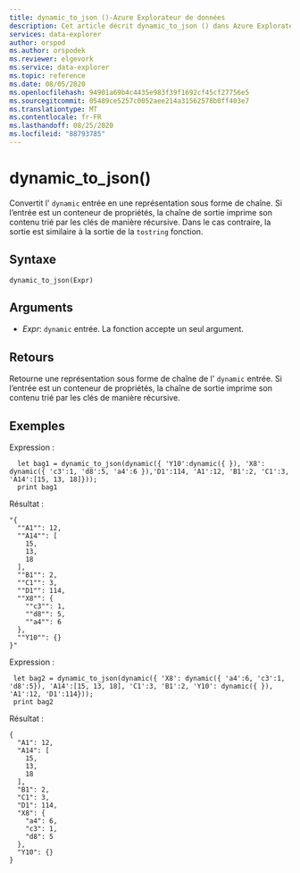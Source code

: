 ```yaml
---
title: dynamic_to_json ()-Azure Explorateur de données
description: Cet article décrit dynamic_to_json () dans Azure Explorateur de données.
services: data-explorer
author: orspod
ms.author: orspodek
ms.reviewer: elgevork
ms.service: data-explorer
ms.topic: reference
ms.date: 08/05/2020
ms.openlocfilehash: 94901a69b4c4435e983f39f1692cf45cf27756e5
ms.sourcegitcommit: 05489ce5257c0052aee214a31562578b0ff403e7
ms.translationtype: MT
ms.contentlocale: fr-FR
ms.lasthandoff: 08/25/2020
ms.locfileid: "88793785"
---
```

# <a name="dynamic_to_json"></a>dynamic_to_json()

Convertit l' `dynamic` entrée en une représentation sous forme de chaîne.
Si l’entrée est un conteneur de propriétés, la chaîne de sortie imprime son contenu trié par les clés de manière récursive. Dans le cas contraire, la sortie est similaire à la sortie de la `tostring` fonction.

## <a name="syntax"></a>Syntaxe

`dynamic_to_json(Expr)`

## <a name="arguments"></a>Arguments

* *Expr*: `dynamic` entrée. La fonction accepte un seul argument.

## <a name="returns"></a>Retours

Retourne une représentation sous forme de chaîne de l' `dynamic` entrée. Si l’entrée est un conteneur de propriétés, la chaîne de sortie imprime son contenu trié par les clés de manière récursive.

## <a name="examples"></a>Exemples

Expression :

```kusto
  let bag1 = dynamic_to_json(dynamic({ 'Y10':dynamic({ }), 'X8': dynamic({ 'c3':1, 'd8':5, 'a4':6 }),'D1':114, 'A1':12, 'B1':2, 'C1':3, 'A14':[15, 13, 18]}));
  print bag1
```
  
Résultat :

```
"{
  ""A1"": 12,
  ""A14"": [
    15,
    13,
    18
  ],
  ""B1"": 2,
  ""C1"": 3,
  ""D1"": 114,
  ""X8"": {
    ""c3"": 1,
    ""d8"": 5,
    ""a4"": 6
  },
  ""Y10"": {}
}"
```

Expression :

```kusto
 let bag2 = dynamic_to_json(dynamic({ 'X8': dynamic({ 'a4':6, 'c3':1, 'd8':5}), 'A14':[15, 13, 18], 'C1':3, 'B1':2, 'Y10': dynamic({ }), 'A1':12, 'D1':114}));
 print bag2
```
 
Résultat :

```
{
  "A1": 12,
  "A14": [
    15,
    13,
    18
  ],
  "B1": 2,
  "C1": 3,
  "D1": 114,
  "X8": {
    "a4": 6,
    "c3": 1,
    "d8": 5
  },
  "Y10": {}
}
```
